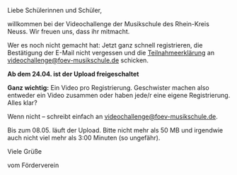 Liebe Schülerinnen und Schüler,

willkommen bei der Videochallenge der Musikschule des Rhein-Kreis Neuss. Wir freuen uns, dass ihr mitmacht.

Wer es noch nicht gemacht hat: Jetzt ganz schnell registrieren, die Bestätigung der E-Mail nicht vergessen und die [Teilnahmeerklärung](Teilnahmeerklaerung.pdf) an [videochallenge@foev-musikschule.de](mailto:videochallenge@foev-musikschule.de) schicken.

__Ab dem 24.04. ist der Upload freigeschaltet__

__Ganz wichtig:__ Ein Video pro Registrierung. Geschwister machen also entweder ein Video zusammen oder haben jede/r eine eigene Registrierung. Alles klar?

Wenn nicht – schreibt einfach an [videochallenge@foev-musikschule.de](mailto:videochallenge@foev-musikschule.de).

Bis zum 08.05. läuft der Upload. Bitte nicht mehr als 50 MB und irgendwie auch nicht viel mehr als 3:00 Minuten (so ungefähr).

Viele Grüße

vom Förderverein
